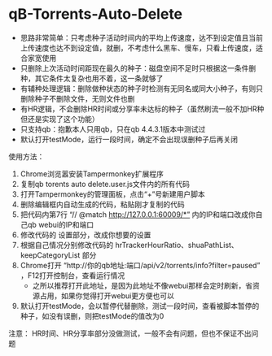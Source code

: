 # qB-Torrents-Auto-Delete

- 思路非常简单：只考虑种子活动时间内的平均上传速度，达不到设定值且当前上传速度也达不到设定值，就删，不考虑什么黑车、慢车，只看上传速度，适合家宽使用
- 只删除上次活动时间距现在最久的种子：磁盘空间不足时只根据这一条件删种，其它条件太复杂也用不着，这一条就够了
- 有辅种处理逻辑：删除做种状态的种子时检测有无同名或同大小种子，有则只删除种子不删除文件，无则文件也删
- 有HR逻辑，不会删除HR时间或分享率未达标的种子（虽然刷流一般不加HR种但还是实现了这个功能）
- 只支持qb：抱歉本人只用qb，只在qb 4.4.3.1版本中测试过
- 默认打开testMode，运行一段时间，确定不会出现误删种子后再关闭


使用方法：
1. Chrome浏览嚣安装Tampermonkey扩展程序
2. 复制qb torents auto delete.user.js文件内的所有代码
3. 打开Tampermonkey的管理面板，点击“+”号新建用户脚本
4. 删除编辑框内自动生成的代码，粘贴刚才复制的代码
5. 把代码内第7行 “// @match        http://127.0.0.1:60009/*” 内的IP和端口改成你自己qb webui的IP和端口
6. 修改代码的 设置部分，改成你想要的设置
7. 根据自己情况分别修改代码的 hrTrackerHourRatio、shuaPathList、keepCategoryList 部分
8. Chrome打开 “http://你的qb地址:端口/api/v2/torrents/info?filter=paused” ，F12打开控制台，查看运行情况
   - 之所以推荐打开此地址，是因为此地址不像webui那样会定时刷新，省资源占用，如果你觉得打开webui更方便也可以
9. 默认打开testMode，会以暂停代替删除，测试一段时间，查看被脚本暂停的种子，如没有误删，则把testMode的值改为0

注意：
HR时间、HR分享率部分没做测试，一般不会有问题，但也不保证不出问题
